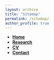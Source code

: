 ```yaml
---
layout: archive
title: "Sitemap"
permalink: /sitemap/
author_profile: true
---
```


* **[Home](https://kapikantzari.github.io/)**
* **[Research](https://kapikantzari.github.io/research/)**
* **[CV](https://kapikantzari.github.io/files/yuncheng_cv.pdf)**
* **[Contact](https://kapikantzari.github.io/contact/)**